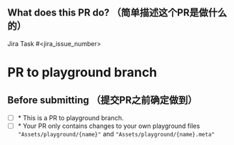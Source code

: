 ## What does this PR do? （简单描述这个PR是做什么的）

<!--

-->

Jira Task #\<jira_issue_number>

# PR to playground branch
## Before submitting （提交PR之前确定做到）
- [ ] \* This is a PR to playground branch.
- [ ] \* Your PR only contains changes to your own playground files ```"Assets/playground/{name}"``` and ```"Assets/playground/{name}.meta"```
